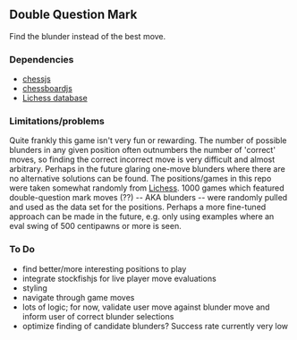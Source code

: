 ## Double Question Mark

Find the blunder instead of the best move.

### Dependencies

- [chessjs](https://github.com/jhlywa/chess.js)
- [chessboardjs](www.chesboardjs.com)
- [Lichess database](https://database.lichess.org/)

### Limitations/problems

Quite frankly this game isn't very fun or rewarding. The number of possible blunders in any given position often outnumbers the number of 'correct' moves, so finding the correct incorrect move is very difficult and almost arbitrary. Perhaps in the future glaring one-move blunders where there are no alternative solutions can be found.
The positions/games in this repo were taken somewhat randomly from [Lichess](lichess.org). 1000 games which featured double-question mark moves (??) -- AKA blunders -- were randomly pulled and used as the data set for the positions. Perhaps a more fine-tuned approach can be made in the future, e.g. only using examples where an eval swing of 500 centipawns or more is seen.

### To Do

- find better/more interesting positions to play
- integrate stockfishjs for live player move evaluations
- styling
- navigate through game moves
- lots of logic; for now, validate user move against blunder move and inform user of correct blunder selections
- optimize finding of candidate blunders? Success rate currently very low
